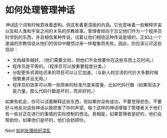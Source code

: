 # 如何处理管理神话
[//]: # (Version:1.0.0)
*神话*这个词有时候意味着虚构。但这有着更深层的内涵。它也意味着一些解释宇宙以及和人类和宇宙之间的关系的宗教故事。管理者倾向于忘记他们作为一个程序员时学到的东西，并且相信某种传说。试着让他们相信这种传说是错的，正如让一个虔诚的宗教信徒从他们的信仰中醒悟过来一样粗鲁而失败。因此，你应该认可这些信仰：

- 文档越多越好。（他们需要文档，但他们不会想要你在这些东西上花时间。）
- 程序员是平等的。（程序员可以按重要程度分类。）
- 分配更多资源给迟来的项目可以让它加速。（与新人的交流的代价大多数时候很繁重并且无用。）
- 程序员的效率可以用一些简单的标准尺度来度量，比如代码行数（如果简洁才是力量，那么代码行数是坏的，而非好的。）

如果有机会，你可以试着解释这些东西，但如果你没有成功，不要觉得悲伤，不要好斗地反对这些神话以致损害了你的声望。每个这样的神话增强了管理者关于他们有一些对正在进行的事情的实际控制的想法。真相是，如果管理者是好的，他们会帮助你，如果他们是坏的，他们会妨碍你。

Next [如何处理组织混乱](11-How%20to%20Deal%20with%20Organizational%20Chaos.md)
